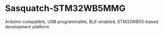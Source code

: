 # Sasquatch-STM32WB5MMG
Arduino-compatible, USB programmable, BLE-enabled, STM32WB55-based development platform
